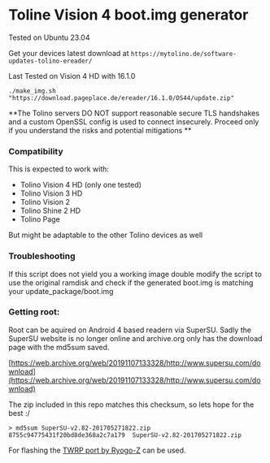 # Toline Vision 4 boot.img generator

Tested on Ubuntu 23.04

Get your devices latest download at `https://mytolino.de/software-updates-tolino-ereader/`

Last Tested on Vision 4 HD with 16.1.0

`./make_img.sh "https://download.pageplace.de/ereader/16.1.0/OS44/update.zip"`

**The Tolino servers DO NOT support reasonable secure TLS handshakes and a custom OpenSSL config is used to connect insecurely. Proceed only if you understand the risks and potential mitigations **

### Compatibility

This is expected to work with:
* Tolino Vision 4 HD (only one tested)
* Tolino Vision 3 HD
* Tolino Vision 2
* Tolino Shine 2 HD
* Tolino Page

But might be adaptable to the other Tolino devices as well

### Troubleshooting

If this script does not yield you a working image double modify the script to use the
original ramdisk and check if the generated boot.img is matching your update_package/boot.img


### Getting root:

Root can be aquired on Android 4 based readern via SuperSU.
Sadly the SuperSU website is no longer online and archive.org only has the
download page with the md5sum saved.

[https://web.archive.org/web/20191107133328/http://www.supersu.com/download](https://web.archive.org/web/20191107133328/http://www.supersu.com/download)

The zip included in this repo matches this checksum, so lets hope for the best :/

```
> md5sum SuperSU-v2.82-201705271822.zip 
8755c94775431f20bd8de368a2c7a179  SuperSU-v2.82-201705271822.zip
```

For flashing the [TWRP port by Ryogo-Z][1] can be used.

[1]: https://github.com/Ryogo-Z/tolino_ntx_6sl_twrp

